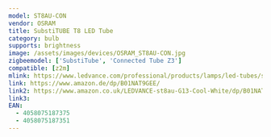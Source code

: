 ```yaml
---
model: ST8AU-CON
vendor: OSRAM
title: SubstiTUBE T8 LED Tube
category: bulb
supports: brightness
image: /assets/images/devices/OSRAM_ST8AU-CON.jpg
zigbeemodel: ['SubstiTube', 'Connected Tube Z3']
compatible: [z2m]
mlink: https://www.ledvance.com/professional/products/lamps/led-tubes/substitube-connected/substitube-connected-advanced-ultra-output/index.jsp
link: https://www.amazon.de/dp/B01NAT9GEE/
link2: https://www.amazon.co.uk/LEDVANCE-st8au-G13-Cool-White/dp/B01NATCXXE
link3: 
EAN: 
  - 4058075187375
  - 4058075187351
---
```

